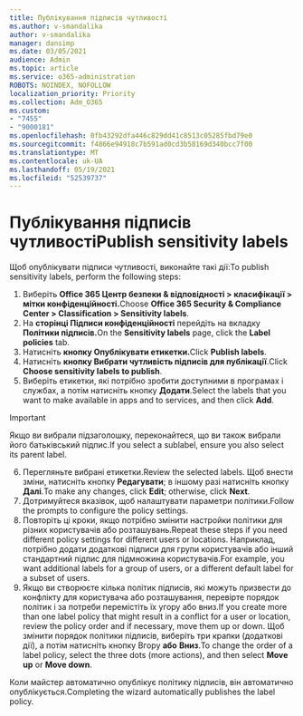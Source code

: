 ```yaml
---
title: Публікування підписів чутливості
ms.author: v-smandalika
author: v-smandalika
manager: dansimp
ms.date: 03/05/2021
audience: Admin
ms.topic: article
ms.service: o365-administration
ROBOTS: NOINDEX, NOFOLLOW
localization_priority: Priority
ms.collection: Adm_O365
ms.custom:
- "7455"
- "9000181"
ms.openlocfilehash: 0fb43292dfa446c829dd41c8513c05285fbd79e0
ms.sourcegitcommit: f4866e94918c7b591ad0cd3b58169d340bcc7f00
ms.translationtype: MT
ms.contentlocale: uk-UA
ms.lasthandoff: 05/19/2021
ms.locfileid: "52539737"
---
```

# <a name="publish-sensitivity-labels"></a><span data-ttu-id="d3e32-102">Публікування підписів чутливості</span><span class="sxs-lookup"><span data-stu-id="d3e32-102">Publish sensitivity labels</span></span>

<span data-ttu-id="d3e32-103">Щоб опублікувати підписи чутливості, виконайте такі дії:</span><span class="sxs-lookup"><span data-stu-id="d3e32-103">To publish sensitivity labels, perform the following steps:</span></span>

1. <span data-ttu-id="d3e32-104">Виберіть **Office 365 Центр безпеки & відповідності > класифікації > мітки конфіденційності.**</span><span class="sxs-lookup"><span data-stu-id="d3e32-104">Choose **Office 365 Security & Compliance Center > Classification > Sensitivity labels**.</span></span>
2. <span data-ttu-id="d3e32-105">На **сторінці Підписи конфіденційності** перейдіть на вкладку **Політики підписів.**</span><span class="sxs-lookup"><span data-stu-id="d3e32-105">On the **Sensitivity labels** page, click the **Label policies** tab.</span></span>
3. <span data-ttu-id="d3e32-106">Натисніть **кнопку Опублікувати етикетки.**</span><span class="sxs-lookup"><span data-stu-id="d3e32-106">Click **Publish labels**.</span></span>
4. <span data-ttu-id="d3e32-107">Натисніть **кнопку Вибрати чутливість підписів для публікації**.</span><span class="sxs-lookup"><span data-stu-id="d3e32-107">Click **Choose sensitivity labels to publish**.</span></span> 
5. <span data-ttu-id="d3e32-108">Виберіть етикетки, які потрібно зробити доступними в програмах і службах, а потім натисніть кнопку **Додати**.</span><span class="sxs-lookup"><span data-stu-id="d3e32-108">Select the labels that you want to make available in apps and to services, and then click **Add**.</span></span>
> [!IMPORTANT]
> <span data-ttu-id="d3e32-109">Якщо ви вибрали підзаголошку, переконайтеся, що ви також вибрали його батьківський підпис.</span><span class="sxs-lookup"><span data-stu-id="d3e32-109">If you select a sublabel, ensure you also select its parent label.</span></span>
6. <span data-ttu-id="d3e32-110">Перегляньте вибрані етикетки.</span><span class="sxs-lookup"><span data-stu-id="d3e32-110">Review the selected labels.</span></span> <span data-ttu-id="d3e32-111">Щоб внести зміни, натисніть кнопку **Редагувати**; в іншому разі натисніть кнопку **Далі**.</span><span class="sxs-lookup"><span data-stu-id="d3e32-111">To make any changes, click **Edit**; otherwise, click **Next**.</span></span>
7. <span data-ttu-id="d3e32-112">Дотримуйтеся вказівок, щоб налаштувати параметри політики.</span><span class="sxs-lookup"><span data-stu-id="d3e32-112">Follow the prompts to configure the policy settings.</span></span>
8. <span data-ttu-id="d3e32-113">Повторіть ці кроки, якщо потрібно змінити настройки політики для різних користувачів або розташувань.</span><span class="sxs-lookup"><span data-stu-id="d3e32-113">Repeat these steps if you need different policy settings for different users or locations.</span></span> <span data-ttu-id="d3e32-114">Наприклад, потрібно додати додаткові підписи для групи користувачів або інший стандартний підпис для підмножина користувачів.</span><span class="sxs-lookup"><span data-stu-id="d3e32-114">For example, you want additional labels for a group of users, or a different default label for a subset of users.</span></span>
9. <span data-ttu-id="d3e32-115">Якщо ви створюєте кілька політик підписів, які можуть призвести до конфлікту для користувача або розташування, перевірте порядок політик і за потреби перемістіть їх угору або вниз.</span><span class="sxs-lookup"><span data-stu-id="d3e32-115">If you create more than one label policy that might result in a conflict for a user or location, review the policy order and if necessary, move them up or down.</span></span> <span data-ttu-id="d3e32-116">Щоб змінити порядок політики підписів, виберіть три крапки (додаткові дії), а потім натисніть кнопку Вгору **або** **Вниз**.</span><span class="sxs-lookup"><span data-stu-id="d3e32-116">To change the order of a label policy, select the three dots (more actions), and then select **Move up** or **Move down**.</span></span>

<span data-ttu-id="d3e32-117">Коли майстер автоматично опублікує політику підписів, він автоматично опублікується.</span><span class="sxs-lookup"><span data-stu-id="d3e32-117">Completing the wizard automatically publishes the label policy.</span></span>

